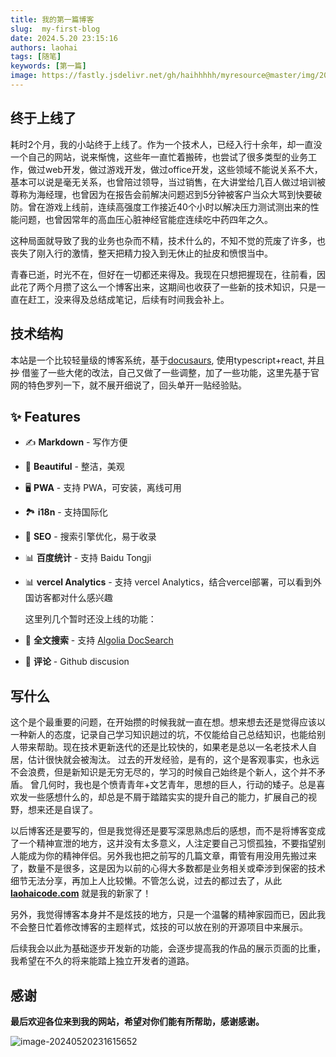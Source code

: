 ```yaml
---
title: 我的第一篇博客
slug:  my-first-blog
date: 2024.5.20 23:15:16
authors: laohai
tags: [随笔]
keywords: [第一篇]
image: https://fastly.jsdelivr.net/gh/haihhhhh/myresource@master/img/202405202316804.png
---
```

## 终于上线了
耗时2个月，我的小站终于上线了。作为一个技术人，已经入行十余年，却一直没一个自己的网站，说来惭愧，这些年一直忙着搬砖，也尝试了很多类型的业务工作，做过web开发，做过游戏开发，做过office开发，这些领域不能说关系不大，基本可以说是毫无关系，也曾陪过领导，当过销售，在大讲堂给几百人做过培训被尊称为海经理，也曾因为在报告会前解决问题迟到5分钟被客户当众大骂到快要破防。曾在游戏上线前，连续高强度工作接近40个小时以解决压力测试测出来的性能问题，也曾因常年的高血压心脏神经官能症连续吃中药四年之久。
<!-- truncate -->
这种局面就导致了我的业务也杂而不精，技术什么的，不知不觉的荒废了许多，也丧失了刚入行的激情，整天把精力投入到无休止的扯皮和愤恨当中。

青春已逝，时光不在，但好在一切都还来得及。我现在只想把握现在，往前看，因此花了两个月攒了这么一个博客出来，这期间也收获了一些新的技术知识，只是一直在赶工，没来得及总结成笔记，后续有时间我会补上。

## 技术结构

本站是一个比较轻量级的博客系统，基于[docusaurs](https://docusaurus.io/), 使用typescript+react, 并且 ~~抄~~ 借鉴了一些大佬的改法，自己又做了一些调整，加了一些功能，这里先基于官网的特色罗列一下，就不展开细说了，回头单开一贴经验贴。

## ✨ Features

- ✍️ **Markdown** - 写作方便

- 🎨 **Beautiful** - 整洁，美观

- 🖥️ **PWA** - 支持 PWA，可安装，离线可用

- 🏞️ **i18n** - 支持国际化

- 💯 **SEO** - 搜索引擎优化，易于收录

- 📊 **百度统计** - 支持 Baidu Tongji

- 📊 **vercel Analytics** - 支持 vercel Analytics，结合vercel部署，可以看到外国访客都对什么感兴趣

  这里列几个暂时还没上线的功能：

- 🔎 **全文搜索** - 支持 [Algolia DocSearch](https://github.com/algolia/docsearch)

- 🎨 **评论**  - Github discusion

  

## 写什么

这个是个最重要的问题，在开始攒的时候我就一直在想。想来想去还是觉得应该以一种新人的态度，记录自己学习知识趟过的坑，不仅能给自己总结知识，也能给别人带来帮助。现在技术更新迭代的还是比较快的，如果老是总以一名老技术人自居，估计很快就会被淘汰。
过去的开发经验，是有的，这个是客观事实，也永远不会浪费，但是新知识是无穷无尽的，学习的时候自己始终是个新人，这个并不矛盾。
曾几何时，我也是个愤青青年+文艺青年，思想的巨人，行动的矮子。总是喜欢发一些感想什么的，却总是不屑于踏踏实实的提升自己的能力，扩展自己的视野，想来还是自误了。

以后博客还是要写的，但是我觉得还是要写深思熟虑后的感想，而不是将博客变成了一个精神宣泄的地方，这并没有太多意义，人注定要自己习惯孤独，不要指望别人能成为你的精神伴侣。另外我也把之前写的几篇文章，甭管有用没用先搬过来了，数量不是很多，这是因为以前的心得大多数都是业务相关或牵涉到保密的技术细节无法分享，再加上人比较懒。不管怎么说，过去的都过去了，从此  **[laohaicode.com](laohaicode.com)**  就是我的新家了！

另外，我觉得博客本身并不是炫技的地方，只是一个温馨的精神家园而已，因此我不会整日忙着修改博客的主题样式，炫技的可以放在别的开源项目中来展示。

后续我会以此为基础逐步开发新的功能，会逐步提高我的作品的展示页面的比重，我希望在不久的将来能踏上独立开发者的道路。



## 感谢
<b>最后欢迎各位来到我的网站，希望对你们能有所帮助，感谢感谢。</b>

![image-20240520231615652](https://fastly.jsdelivr.net/gh/haihhhhh/myresource@master/img/202405202316804.png)
